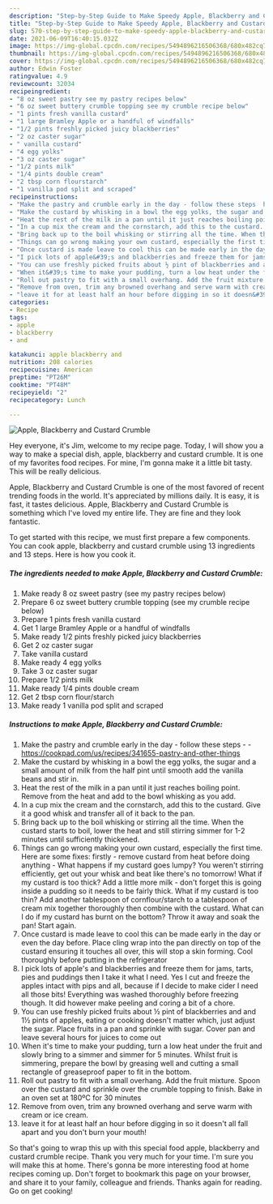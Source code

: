 ```yaml
---
description: "Step-by-Step Guide to Make Speedy Apple, Blackberry and Custard Crumble"
title: "Step-by-Step Guide to Make Speedy Apple, Blackberry and Custard Crumble"
slug: 570-step-by-step-guide-to-make-speedy-apple-blackberry-and-custard-crumble
date: 2021-06-09T16:40:15.032Z
image: https://img-global.cpcdn.com/recipes/5494896216506368/680x482cq70/apple-blackberry-and-custard-crumble-recipe-main-photo.jpg
thumbnail: https://img-global.cpcdn.com/recipes/5494896216506368/680x482cq70/apple-blackberry-and-custard-crumble-recipe-main-photo.jpg
cover: https://img-global.cpcdn.com/recipes/5494896216506368/680x482cq70/apple-blackberry-and-custard-crumble-recipe-main-photo.jpg
author: Edwin Foster
ratingvalue: 4.9
reviewcount: 32034
recipeingredient:
- "8 oz sweet pastry see my pastry recipes below"
- "6 oz sweet buttery crumble topping see my crumble recipe below"
- "1 pints fresh vanilla custard"
- "1 large Bramley Apple or a handful of windfalls"
- "1/2 pints freshly picked juicy blackberries"
- "2 oz caster sugar"
- " vanilla custard"
- "4 egg yolks"
- "3 oz caster sugar"
- "1/2 pints milk"
- "1/4 pints double cream"
- "2 tbsp corn flourstarch"
- "1 vanilla pod split and scraped"
recipeinstructions:
- "Make the pastry and crumble early in the day - follow these steps  https://cookpad.com/us/recipes/341655-pastry-and-other-things"
- "Make the custard by whisking in a bowl the egg yolks, the sugar and a small amount of milk from the half pint until smooth add the vanilla beans and stir in."
- "Heat the rest of the milk in a pan until it just reaches boiling point. Remove from the heat and add to the bowl whisking as you add."
- "In a cup mix the cream and the cornstarch, add this to the custard. Give it a good whisk and transfer all of it back to the pan."
- "Bring back up to the boil whisking or stirring all the time. When the custard starts to boil, lower the heat and still stirring simmer for 1-2 minutes until sufficiently thickened."
- "Things can go wrong making your own custard, especially the first time. Here are some fixes: firstly - remove custard from heat before doing anything - What happens if my custard goes lumpy? You weren&#39;t stirring efficiently, get out your whisk and beat like there&#39;s no tomorrow!  What if my custard is too thick? Add a little more milk - don&#39;t forget this is going inside a pudding so it needs to be fairly thick.  What if my custard is too thin? Add another tablespoon of cornflour/starch to a tablespoon of cream mix together thoroughly then combine with the custard. What can I do if my custard has burnt on the bottom? Throw it away and soak the pan! Start again."
- "Once custard is made leave to cool this can be made early in the day or even the day before. Place cling wrap into the pan directly on top of the custard ensuring it touches all over, this will stop a skin forming. Cool thoroughly before putting in the refrigerator"
- "I pick lots of apple&#39;s and blackberries and freeze them for jams, tarts, pies and puddings then I take it what I need. Yes I cut and freeze the apples intact with pips and all, because if I decide to make cider I need all those bits! Everything was washed thoroughly before freezing though. It did however make peeling and coring a bit of a chore."
- "You can use freshly picked fruits about ½ pint of blackberries and and 1½ pints of apples, eating or cooking doesn&#39;t matter which, just adjust the sugar. Place fruits in a pan and sprinkle with sugar. Cover pan and leave several hours for juices to come out"
- "When it&#39;s time to make your pudding, turn a low heat under the fruit and slowly bring to a simmer and simmer for 5 minutes. Whilst fruit is simmering, prepare the bowl by greasing well and cutting a small rectangle of greaseproof paper to fit in the bottom."
- "Roll out pastry to fit with a small overhang. Add the fruit mixture. Spoon over the custard and sprinkle over the crumble topping to finish. Bake in an oven set at 180ºC for 30 minutes"
- "Remove from oven, trim any browned overhang and serve warm with cream or ice cream."
- "leave it for at least half an hour before digging in so it doesn&#39;t all fall apart and you don&#39;t burn your mouth!"
categories:
- Recipe
tags:
- apple
- blackberry
- and

katakunci: apple blackberry and 
nutrition: 208 calories
recipecuisine: American
preptime: "PT26M"
cooktime: "PT48M"
recipeyield: "2"
recipecategory: Lunch

---
```



![Apple, Blackberry and Custard Crumble](https://img-global.cpcdn.com/recipes/5494896216506368/680x482cq70/apple-blackberry-and-custard-crumble-recipe-main-photo.jpg)

Hey everyone, it's Jim, welcome to my recipe page. Today, I will show you a way to make a special dish, apple, blackberry and custard crumble. It is one of my favorites food recipes. For mine, I'm gonna make it a little bit tasty. This will be really delicious.



Apple, Blackberry and Custard Crumble is one of the most favored of recent trending foods in the world. It's appreciated by millions daily. It is easy, it is fast, it tastes delicious. Apple, Blackberry and Custard Crumble is something which I've loved my entire life. They are fine and they look fantastic.


To get started with this recipe, we must first prepare a few components. You can cook apple, blackberry and custard crumble using 13 ingredients and 13 steps. Here is how you cook it.

<!--inarticleads1-->

##### The ingredients needed to make Apple, Blackberry and Custard Crumble:

1. Make ready 8 oz sweet pastry (see my pastry recipes below)
1. Prepare 6 oz sweet buttery crumble topping (see my crumble recipe below)
1. Prepare 1 pints fresh vanilla custard
1. Get 1 large Bramley Apple or a handful of windfalls
1. Make ready 1/2 pints freshly picked juicy blackberries
1. Get 2 oz caster sugar
1. Take  vanilla custard
1. Make ready 4 egg yolks
1. Take 3 oz caster sugar
1. Prepare 1/2 pints milk
1. Make ready 1/4 pints double cream
1. Get 2 tbsp corn flour/starch
1. Make ready 1 vanilla pod split and scraped




<!--inarticleads2-->

##### Instructions to make Apple, Blackberry and Custard Crumble:

1. Make the pastry and crumble early in the day - follow these steps -  - https://cookpad.com/us/recipes/341655-pastry-and-other-things
1. Make the custard by whisking in a bowl the egg yolks, the sugar and a small amount of milk from the half pint until smooth add the vanilla beans and stir in.
1. Heat the rest of the milk in a pan until it just reaches boiling point. Remove from the heat and add to the bowl whisking as you add.
1. In a cup mix the cream and the cornstarch, add this to the custard. Give it a good whisk and transfer all of it back to the pan.
1. Bring back up to the boil whisking or stirring all the time. When the custard starts to boil, lower the heat and still stirring simmer for 1-2 minutes until sufficiently thickened.
1. Things can go wrong making your own custard, especially the first time. Here are some fixes: firstly - remove custard from heat before doing anything - What happens if my custard goes lumpy? You weren&#39;t stirring efficiently, get out your whisk and beat like there&#39;s no tomorrow!  What if my custard is too thick? Add a little more milk - don&#39;t forget this is going inside a pudding so it needs to be fairly thick.  What if my custard is too thin? Add another tablespoon of cornflour/starch to a tablespoon of cream mix together thoroughly then combine with the custard. What can I do if my custard has burnt on the bottom? Throw it away and soak the pan! Start again.
1. Once custard is made leave to cool this can be made early in the day or even the day before. Place cling wrap into the pan directly on top of the custard ensuring it touches all over, this will stop a skin forming. Cool thoroughly before putting in the refrigerator
1. I pick lots of apple&#39;s and blackberries and freeze them for jams, tarts, pies and puddings then I take it what I need. Yes I cut and freeze the apples intact with pips and all, because if I decide to make cider I need all those bits! Everything was washed thoroughly before freezing though. It did however make peeling and coring a bit of a chore.
1. You can use freshly picked fruits about ½ pint of blackberries and and 1½ pints of apples, eating or cooking doesn&#39;t matter which, just adjust the sugar. Place fruits in a pan and sprinkle with sugar. Cover pan and leave several hours for juices to come out
1. When it&#39;s time to make your pudding, turn a low heat under the fruit and slowly bring to a simmer and simmer for 5 minutes. Whilst fruit is simmering, prepare the bowl by greasing well and cutting a small rectangle of greaseproof paper to fit in the bottom.
1. Roll out pastry to fit with a small overhang. Add the fruit mixture. Spoon over the custard and sprinkle over the crumble topping to finish. Bake in an oven set at 180ºC for 30 minutes
1. Remove from oven, trim any browned overhang and serve warm with cream or ice cream.
1. leave it for at least half an hour before digging in so it doesn&#39;t all fall apart and you don&#39;t burn your mouth!




So that's going to wrap this up with this special food apple, blackberry and custard crumble recipe. Thank you very much for your time. I'm sure you will make this at home. There's gonna be more interesting food at home recipes coming up. Don't forget to bookmark this page on your browser, and share it to your family, colleague and friends. Thanks again for reading. Go on get cooking!
